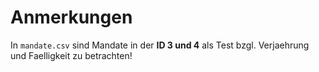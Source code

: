 # Anmerkungen

In `mandate.csv` sind Mandate in der __ID 
3 und 4__ als Test bzgl. Verjaehrung und Faelligkeit zu betrachten!
